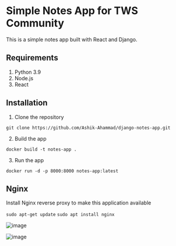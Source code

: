 # Simple Notes App for TWS Community
This is a simple notes app built with React and Django.

## Requirements
1. Python 3.9
2. Node.js
3. React

## Installation
1. Clone the repository
```
git clone https://github.com/Ashik-Ahammad/django-notes-app.git
```

2. Build the app
```
docker build -t notes-app .
```

3. Run the app
```
docker run -d -p 8000:8000 notes-app:latest
```

## Nginx

Install Nginx reverse proxy to make this application available

`sudo apt-get update`
`sudo apt install nginx`


![image](https://github.com/user-attachments/assets/6e1b8796-5eb5-4aaf-a9a4-2fc778fa46fd)

![image](https://github.com/user-attachments/assets/5af5c388-7e48-4797-b090-a3db28a673b7)



